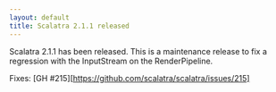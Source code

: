 ```yaml
---
layout: default
title: Scalatra 2.1.1 released
---
```


Scalatra 2.1.1 has been released. This is a maintenance release to fix a
regression with the InputStream on the RenderPipeline.

Fixes: [GH #215][https://github.com/scalatra/scalatra/issues/215]
